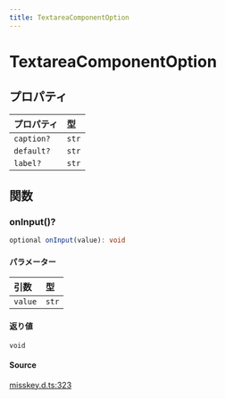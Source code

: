 ```yaml
---
title: TextareaComponentOption
---
```


# TextareaComponentOption

## プロパティ

| プロパティ | 型 |
| :------ | :------ |
| `caption?` | `str` |
| `default?` | `str` |
| `label?` | `str` |

## 関数

### onInput()?

```ts
optional onInput(value): void
```

#### パラメーター

| 引数 | 型 |
| :------ | :------ |
| `value` | `str` |

#### 返り値

`void`

#### Source

[misskey.d.ts:323](https://github.com/slofp/aitslib/blob/a951a81256505be593b745decf74b16c08c3727f/src/misskey.d.ts#L323)
